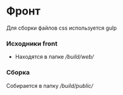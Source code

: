 # Фронт

Для сборки файлов css используется gulp

### Исходники front

- Находятся в папке _/build/web/_

### Сборка

Собирается в папку _/build/public/_
